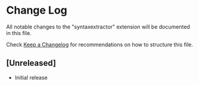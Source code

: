 # Change Log

All notable changes to the "syntaxextractor" extension will be documented in this file.

Check [Keep a Changelog](http://keepachangelog.com/) for recommendations on how to structure this file.

## [Unreleased]

- Initial release